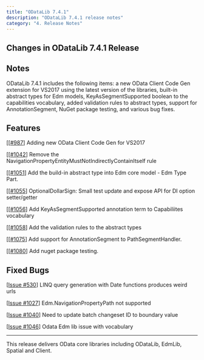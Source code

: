 ```yaml
---
title: "ODataLib 7.4.1"
description: "ODataLib 7.4.1 release notes"
category: "4. Release Notes"
---
```


## Changes in ODataLib 7.4.1 Release ##

## Notes ##

ODataLib 7.4.1 includes the following items: a new OData Client Code Gen extension for VS2017 using the latest version of the libraries, built-in abstract types for Edm models, KeyAsSegmentSupported boolean to the capabilities vocabulary, added validation rules to abstract types, support for AnnotationSegment, NuGet package testing, and various bug fixes.

## Features ##

[[[#987](https://github.com/OData/odata.net/pull/987)] Adding new OData Client Code Gen for VS2017

[[[#1042](https://github.com/OData/odata.net/pull/1042)] Remove the NavigationPropertyEntityMustNotIndirectlyContainItself rule

[[[#1051](https://github.com/OData/odata.net/pull/1051)] Add the build-in abstract type into Edm core model - Edm Type Part.

[[[#1055](https://github.com/OData/odata.net/pull/1055)] OptionalDollarSign: Small test update and expose API for DI option setter/getter

[[[#1056](https://github.com/OData/odata.net/pull/1056)] Add KeyAsSegmentSupported annotation term to Capabiliites vocabulary

[[[#1058](https://github.com/OData/odata.net/pull/1058)] Add the validation rules to the abstract types

[[[#1075](https://github.com/OData/odata.net/pull/1075)] Add support for AnnotationSegment to PathSegmentHandler.

[[[#1080](https://github.com/OData/odata.net/pull/1080)] Add nuget package testing.

## Fixed Bugs ##

[[Issue #530](https://github.com/OData/odata.net/issues/530)] LINQ query generation with Date functions produces weird urls

[[Issue #1027](https://github.com/OData/odata.net/issues/1027)] Edm.NavigationPropertyPath not supported

[[Issue #1040](https://github.com/OData/odata.net/issues/1040)] Need to update batch changeset ID to boundary value

[[Issue #1046](https://github.com/OData/odata.net/issues/1046)] Odata Edm lib issue with vocabulary

---

This release delivers OData core libraries including ODataLib, EdmLib, Spatial and Client.
